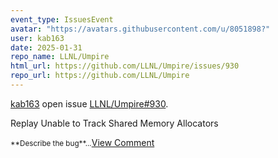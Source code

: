 ```yaml
---
event_type: IssuesEvent
avatar: "https://avatars.githubusercontent.com/u/8051898?"
user: kab163
date: 2025-01-31
repo_name: LLNL/Umpire
html_url: https://github.com/LLNL/Umpire/issues/930
repo_url: https://github.com/LLNL/Umpire
---
```


<a href='https://github.com/kab163' target='_blank'>kab163</a> open issue <a href='https://github.com/LLNL/Umpire/issues/930' target='_blank'>LLNL/Umpire#930</a>.

<p>Replay Unable to Track Shared Memory Allocators</p><small>**Describe the bug**...</small><a href='https://github.com/LLNL/Umpire/issues/930' target='_blank'>View Comment</a>